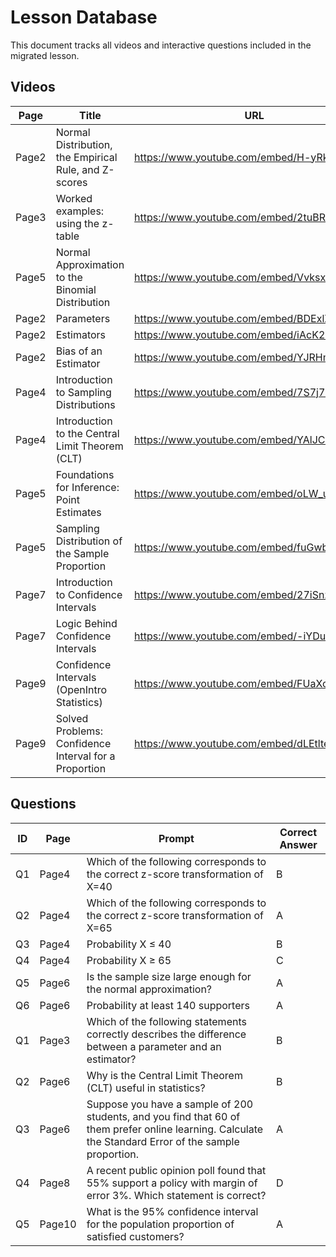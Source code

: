 # Lesson Database

This document tracks all videos and interactive questions included in the migrated lesson.

## Videos

| Page | Title | URL |
|------|-------|-----|
| Page2 | Normal Distribution, the Empirical Rule, and Z-scores | https://www.youtube.com/embed/H-yRk66qVHY |
| Page3 | Worked examples: using the z-table | https://www.youtube.com/embed/2tuBREK_mgE |
| Page5 | Normal Approximation to the Binomial Distribution | https://www.youtube.com/embed/VvksxAZAlrQ |
| Page2 | Parameters | https://www.youtube.com/embed/BDExlZu2Va8 |
| Page2 | Estimators | https://www.youtube.com/embed/iAcK2Tve1pw |
| Page2 | Bias of an Estimator | https://www.youtube.com/embed/YJRHmv6OpWQ |
| Page4 | Introduction to Sampling Distributions | https://www.youtube.com/embed/7S7j75d3GM4 |
| Page4 | Introduction to the Central Limit Theorem (CLT) | https://www.youtube.com/embed/YAlJCEDH2uY |
| Page5 | Foundations for Inference: Point Estimates | https://www.youtube.com/embed/oLW_uzkPZGA |
| Page5 | Sampling Distribution of the Sample Proportion | https://www.youtube.com/embed/fuGwbG9_W1c |
| Page7 | Introduction to Confidence Intervals | https://www.youtube.com/embed/27iSnzss2wM |
| Page7 | Logic Behind Confidence Intervals | https://www.youtube.com/embed/-iYDu8flFXQ |
| Page9 | Confidence Intervals (OpenIntro Statistics) | https://www.youtube.com/embed/FUaXoKdCre4 |
| Page9 | Solved Problems: Confidence Interval for a Proportion | https://www.youtube.com/embed/dLEtlteLVJU |


## Questions

| ID | Page | Prompt | Correct Answer |
|----|------|--------|---------------|
| Q1 | Page4 | Which of the following corresponds to the correct z-score transformation of X=40 | B |
| Q2 | Page4 | Which of the following corresponds to the correct z-score transformation of X=65 | A |
| Q3 | Page4 | Probability X ≤ 40 | B |
| Q4 | Page4 | Probability X ≥ 65 | C |
| Q5 | Page6 | Is the sample size large enough for the normal approximation? | A |
| Q6 | Page6 | Probability at least 140 supporters | A |
| Q1 | Page3 | Which of the following statements correctly describes the difference between a parameter and an estimator? | B |
| Q2 | Page6 | Why is the Central Limit Theorem (CLT) useful in statistics? | B |
| Q3 | Page6 | Suppose you have a sample of 200 students, and you find that 60 of them prefer online learning. Calculate the Standard Error of the sample proportion. | A |
| Q4 | Page8 | A recent public opinion poll found that 55% support a policy with margin of error 3%. Which statement is correct? | D |
| Q5 | Page10 | What is the 95% confidence interval for the population proportion of satisfied customers? | A |
